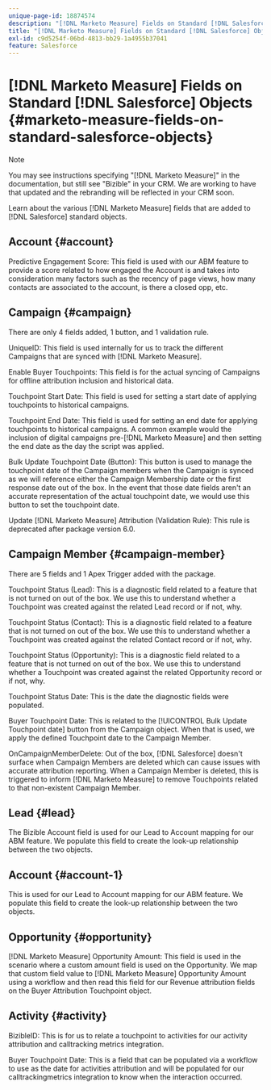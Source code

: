 ```yaml
---
unique-page-id: 18874574
description: "[!DNL Marketo Measure] Fields on Standard [!DNL Salesforce] Objects - [!DNL Marketo Measure]"
title: "[!DNL Marketo Measure] Fields on Standard [!DNL Salesforce] Objects"
exl-id: c9d5254f-06bd-4813-bb29-1a4955b37041
feature: Salesforce
---
```

# [!DNL Marketo Measure] Fields on Standard [!DNL Salesforce] Objects {#marketo-measure-fields-on-standard-salesforce-objects}

>[!NOTE]
>
>You may see instructions specifying "[!DNL Marketo Measure]" in the documentation, but still see "Bizible" in your CRM. We are working to have that updated and the rebranding will be reflected in your CRM soon.

Learn about the various [!DNL Marketo Measure] fields that are added to [!DNL Salesforce] standard objects.

## Account {#account}

Predictive Engagement Score: This field is used with our ABM feature to provide a score related to how engaged the Account is and takes into consideration many factors such as the recency of page views, how many contacts are associated to the account, is there a closed opp, etc.

## Campaign {#campaign}

There are only 4 fields added, 1 button, and 1 validation rule.

UniqueID: This field is used internally for us to track the different Campaigns that are synced with [!DNL Marketo Measure].

Enable Buyer Touchpoints: This field is for the actual syncing of Campaigns for offline attribution inclusion and historical data.

Touchpoint Start Date: This field is used for setting a start date of applying touchpoints to historical campaigns.

Touchpoint End Date: This field is used for setting an end date for applying touchpoints to historical campaigns. A common example would the inclusion of digital campaigns pre-[!DNL Marketo Measure] and then setting the end date as the day the script was applied.

Bulk Update Touchpoint Date (Button): This button is used to manage the touchpoint date of the Campaign members when the Campaign is synced as we will reference either the Campaign Membership date or the first response date out of the box. In the event that those date fields aren't an accurate representation of the actual touchpoint date, we would use this button to set the touchpoint date.

Update [!DNL Marketo Measure] Attribution (Validation Rule): This rule is deprecated after package version 6.0.

## Campaign Member {#campaign-member}

There are 5 fields and 1 Apex Trigger added with the package.

Touchpoint Status (Lead): This is a diagnostic field related to a feature that is not turned on out of the box. We use this to understand whether a Touchpoint was created against the related Lead record or if not, why.

Touchpoint Status (Contact): This is a diagnostic field related to a feature that is not turned on out of the box. We use this to understand whether a Touchpoint was created against the related Contact record or if not, why.

Touchpoint Status (Opportunity): This is a diagnostic field related to a feature that is not turned on out of the box. We use this to understand whether a Touchpoint was created against the related Opportunity record or if not, why.

Touchpoint Status Date: This is the date the diagnostic fields were populated.

Buyer Touchpoint Date: This is related to the [!UICONTROL Bulk Update Touchpoint date] button from the Campaign object. When that is used, we apply the defined Touchpoint date to the Campaign Member.

OnCampaignMemberDelete: Out of the box, [!DNL Salesforce] doesn't surface when Campaign Members are deleted which can cause issues with accurate attribution reporting. When a Campaign Member is deleted, this is triggered to inform [!DNL Marketo Measure] to remove Touchpoints related to that non-existent Campaign Member.

## Lead {#lead}

The Bizible Account field is used for our Lead to Account mapping for our ABM feature. We populate this field to create the look-up relationship between the two objects.

## Account {#account-1}

This is used for our Lead to Account mapping for our ABM feature. We populate this field to create the look-up relationship between the two objects.

## Opportunity {#opportunity}

[!DNL Marketo Measure] Opportunity Amount: This field is used in the scenario where a custom amount field is used on the Opportunity. We map that custom field value to [!DNL Marketo Measure] Opportunity Amount using a workflow and then read this field for our Revenue attribution fields on the Buyer Attribution Touchpoint object.

## Activity {#activity}

BizibleID: This is for us to relate a touchpoint to activities for our activity attribution and calltracking metrics integration.

Buyer Touchpoint Date: This is a field that can be populated via a workflow to use as the date for activities attribution and will be populated for our calltrackingmetrics integration to know when the interaction occurred.
